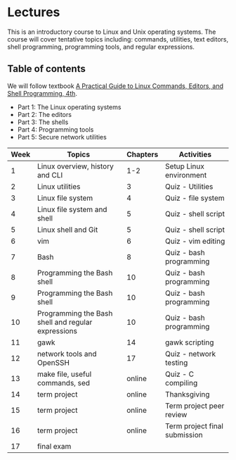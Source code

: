 # Lectures
This is an introductory course to Linux and Unix operating systems. The course will cover tentative topics including:  commands, utilities, text editors, shell programming, programming tools, and regular expressions.

## Table of contents
We will follow textbook [A Practical Guide to Linux Commands, Editors, and Shell Programming, 4th](https://www.oreilly.com/library/view/a-practical-guide/9780134774626/).

* Part 1: The Linux operating systems
* Part 2: The editors
* Part 3: The shells
* Part 4: Programming tools
* Part 5: Secure network utilities

| Week | Topics | Chapters | Activities |
| ---- | ------ | -------- | ---------- |
| 1   | Linux overview, history and CLI | 1-2 | Setup Linux environment |
| 2   | Linux utilities | 3 | Quiz - Utilities |
| 3   | Linux file system | 4 | Quiz - file system |
| 4   | Linux file system and shell | 5 | Quiz - shell script |
| 5   | Linux shell and Git | 5 | Quiz - shell script |
| 6   | vim | 6 | Quiz - vim editing |
| 7   | Bash | 8 | Quiz - bash programming |
| 8   | Programming the Bash shell | 10 | Quiz - bash programming |
| 9   | Programming the Bash shell | 10 | Quiz - bash programming |
| 10  | Programming the Bash shell and regular expressions | 10 | Quiz - bash programming |
| 11  | gawk | 14 | gawk scripting |
| 12  | network tools and OpenSSH | 17 | Quiz - network testing |
| 13  | make file, useful commands, sed | online | Quiz - C compiling |
| 14  | term project | online | Thanksgiving |
| 15  | term project | online | Term project peer review |
| 16  | term project | online | Term project final submission |
| 17  | final exam | | |

